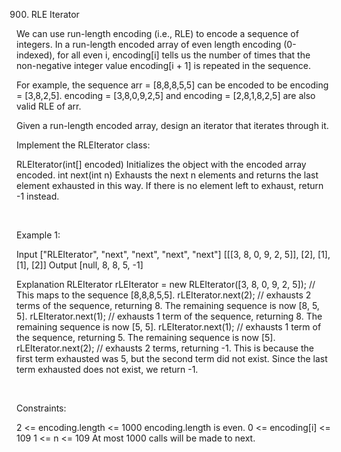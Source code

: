 900. RLE Iterator

We can use run-length encoding (i.e., RLE) to encode a sequence of integers. In a run-length encoded array of even length encoding (0-indexed), for all even i, encoding[i] tells us the number of times that the non-negative integer value encoding[i + 1] is repeated in the sequence.

For example, the sequence arr = [8,8,8,5,5] can be encoded to be encoding = [3,8,2,5]. encoding = [3,8,0,9,2,5] and encoding = [2,8,1,8,2,5] are also valid RLE of arr.

Given a run-length encoded array, design an iterator that iterates through it.

Implement the RLEIterator class:

RLEIterator(int[] encoded) Initializes the object with the encoded array encoded.
int next(int n) Exhausts the next n elements and returns the last element exhausted in this way. If there is no element left to exhaust, return -1 instead.

 

Example 1:

Input
["RLEIterator", "next", "next", "next", "next"]
[[[3, 8, 0, 9, 2, 5]], [2], [1], [1], [2]]
Output
[null, 8, 8, 5, -1]

Explanation
RLEIterator rLEIterator = new RLEIterator([3, 8, 0, 9, 2, 5]); // This maps to the sequence [8,8,8,5,5].
rLEIterator.next(2); // exhausts 2 terms of the sequence, returning 8. The remaining sequence is now [8, 5, 5].
rLEIterator.next(1); // exhausts 1 term of the sequence, returning 8. The remaining sequence is now [5, 5].
rLEIterator.next(1); // exhausts 1 term of the sequence, returning 5. The remaining sequence is now [5].
rLEIterator.next(2); // exhausts 2 terms, returning -1. This is because the first term exhausted was 5,
but the second term did not exist. Since the last term exhausted does not exist, we return -1.


 

Constraints:

2 <= encoding.length <= 1000
encoding.length is even.
0 <= encoding[i] <= 109
1 <= n <= 109
At most 1000 calls will be made to next.